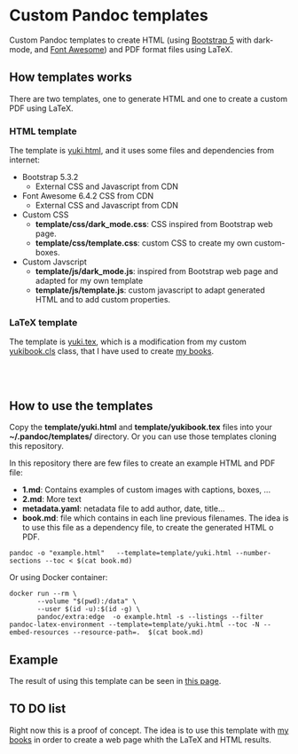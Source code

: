 # Custom Pandoc templates
Custom Pandoc templates to create HTML (using [Bootstrap 5](https://getbootstrap.com/) with dark-mode, and [Font Awesome](https://fontawesome.com/)) and PDF format files using LaTeX.

## How templates works
There are two templates, one to generate HTML and one to create a custom PDF using LaTeX.

### HTML template
The template is [yuki.html](template/yuki.html), and it uses some files and dependencies from internet:
- Bootstrap 5.3.2
  - External CSS and Javascript from CDN
- Font Awesome 6.4.2 CSS from CDN
  - External CSS and Javascript from CDN
- Custom CSS
  - **template/css/dark_mode.css**: CSS inspired from Bootstrap web page.
  - **template/css/template.css**: custom CSS to create my own custom-boxes.
- Custom Javscript
  - **template/js/dark_mode.js**: inspired from Bootstrap web page and adapted for my own template
  - **template/js/template.js**: custom javascript to adapt generated HTML and to add custom properties.

### LaTeX template
The template is [yuki.tex](template/yuki.tex), which is a modification from my custom [yukibook.cls](https://github.com/yuki/yukibook.cls) class, that I have used to create [my books](https://github.com/yuki/my-books).


<br /> <br />
## How to use the templates
Copy the **template/yuki.html** and **template/yukibook.tex** files into your **~/.pandoc/templates/** directory. Or you can use those templates cloning this repository.

In this repository there are few files to create an example HTML and PDF file:
- **1.md**: Contains examples of custom images with captions, boxes, ...
- **2.md**: More text
- **metadata.yaml**: netadata file to add author, date, title...
- **book.md**: file which contains in each line previous filenames. The idea is to use this file as a dependency file, to create the generated HTML o PDF.

```
pandoc -o "example.html"   --template=template/yuki.html --number-sections --toc < $(cat book.md)
```

Or using Docker container:

```
docker run --rm \
       --volume "$(pwd):/data" \
       --user $(id -u):$(id -g) \
       pandoc/extra:edge  -o example.html -s --listings --filter pandoc-latex-environment --template=template/yuki.html --toc -N --embed-resources --resource-path=.  $(cat book.md)
```

## Example

The result of using this template can be seen in [this page](example.html).

## TO DO list
Right now this is a proof of concept. The idea is to use this template with [my books](https://github.com/yuki/my-books) in order to create a web page whith the LaTeX and HTML results.
